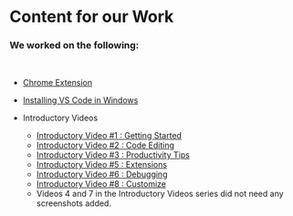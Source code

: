 # Content for our Work

### We worked on the following:
<br>

- [Chrome Extension](https://github.com/agarwalraghav1687/Social-Impact-Learn-Docs-Education/blob/master/Installing%20VS%20Code%20in%20Chromebooks/install_in_Chromebook.md)

- <a href="windows-installation.md">Installing VS Code in Windows</a>
- Introductory Videos
  - <a href="getting-started.md"> Introductory Video #1 : Getting Started</a>
  - <a href="code-editing.md"> Introductory Video #2 : Code Editing</a>
  - <a href="productivity-tips.md">Introductory Video #3 : Productivity Tips</a>
  - <a href="extensions.md">Introductory Video #5 : Extensions</a>
  - <a href="debugging.md">Introductory Video #6 : Debugging</a>
  - <a href="customize.md">Introductory Video #8 : Customize</a>
  - Videos 4 and 7 in the Introductory Videos series did not need any screenshots added.
